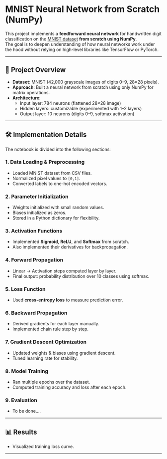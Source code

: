 # MNIST Neural Network from Scratch (NumPy)

This project implements a **feedforward neural network** for handwritten digit classification on the [MNIST dataset](http://yann.lecun.com/exdb/mnist/)  **from scratch using NumPy**.  
The goal is to deepen understanding of how neural networks work under the hood without relying on high-level libraries like TensorFlow or PyTorch.

---

## 🚀 Project Overview
- **Dataset**: MNIST (42,000 grayscale images of digits 0–9, 28×28 pixels).  
- **Approach**: Built a neural network from scratch using only NumPy for matrix operations.  
- **Architecture**:  
  - Input layer: 784 neurons (flattened 28×28 image)  
  - Hidden layers: customizable (experimented with 1–2 layers)  
  - Output layer: 10 neurons (digits 0–9, softmax activation)  

---

## 🛠️ Implementation Details
The notebook is divided into the following sections:

### 1. Data Loading & Preprocessing
- Loaded MNIST dataset from CSV files.  
- Normalized pixel values to `[0,1]`.  
- Converted labels to one-hot encoded vectors.  

### 2. Parameter Initialization
- Weights initialized with small random values.  
- Biases initialized as zeros.  
- Stored in a Python dictionary for flexibility.  

### 3. Activation Functions
- Implemented **Sigmoid**, **ReLU**, and **Softmax** from scratch.  
- Also implemented their derivatives for backpropagation.  

### 4. Forward Propagation
- Linear → Activation steps computed layer by layer.  
- Final output: probability distribution over 10 classes using softmax.  

### 5. Loss Function
- Used **cross-entropy loss** to measure prediction error.  

### 6. Backward Propagation
- Derived gradients for each layer manually.  
- Implemented chain rule step by step.  

### 7. Gradient Descent Optimization
- Updated weights & biases using gradient descent.  
- Tuned learning rate for stability.  

### 8. Model Training
- Ran multiple epochs over the dataset.  
- Computed training accuracy and loss after each epoch.  

### 9. Evaluation
- To be done....

---

## 📊 Results
- Visualized training loss curve.  

---
